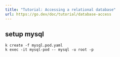 ```yaml
---
title: "Tutorial: Accessing a relational database"
url: https://go.dev/doc/tutorial/database-access
---
```


## setup mysql

```
k create -f mysql.pod.yaml
k exec -it mysql-pod -- mysql -u root -p
```
